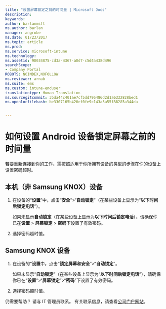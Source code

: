 ```yaml
---
title: "设置屏幕锁定之前的时间量 | Microsoft Docs"
description: 
keywords: 
author: barlanmsft
ms.author: barlan
manager: angrobe
ms.date: 01/23/2017
ms.topic: article
ms.prod: 
ms.service: microsoft-intune
ms.technology: 
ms.assetid: 98034875-cd3a-4367-a8d7-c5d4a438d496
searchScope:
- Company Portal
ROBOTS: NOINDEX,NOFOLLOW
ms.reviewer: arnab
ms.suite: ems
ms.custom: intune-enduser
translationtype: Human Translation
ms.sourcegitcommit: 3bda44c401ae7cf5dd796486d2d1a6332828bed1
ms.openlocfilehash: be3307165b420ef0fe9c143a3a55f88285a344da


---
```


# <a name="how-to-set-the-amount-of-time-before-your-android-device-locks-its-screen"></a>如何设置 Android 设备锁定屏幕之前的时间量

若要重新连接到你的工作，需按照适用于你所拥有设备的类型的步骤在你的设备上设置密码超时。

## <a name="native-non-samsung-knox-device"></a>本机（非 Samsung KNOX）设备

1.  在设备的“**设置**”中，点击“**安全**”&gt;“**自动锁定**”（在某些设备上显示为“**以下时间后锁定电话**”）。

    如果未显示**自动锁定**（在某些设备上显示为**以下时间后锁定电话**），请确保你已在**设置** &gt; **屏幕锁定** &gt; **密码**下设置了有效密码。

2.  选择密码超时值。

## <a name="samsung-knox-device"></a>Samsung KNOX 设备

1.  在设备的“**设置**中，点击“**锁定屏幕和安全**”&gt;“**自动锁定**”。

    如果未显示“**自动锁定**”（在某些设备上显示为“**以下时间后锁定电话**”），请确保你已在“**设置**”&gt;“**屏幕锁定**”&gt;“**密码**”下设置了有效密码。

2.  选择密码超时值。

仍需要帮助？ 请与 IT 管理员联系。 有关联系信息，请查看[公司门户网站](http://portal.manage.microsoft.com)。



<!--HONumber=Jan17_HO4-->


